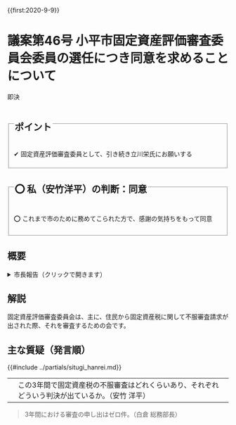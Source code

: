 {{first:2020-9-9}}
# 議案第46号 小平市固定資産評価審査委員会委員の選任につき同意を求めることについて

<i class="fa fa-gavel" aria-hidden="true"></i> 即決

<fieldset class="point">
  <legend>
    <h2 class="point"> ポイント </h2>
  </legend>
  <p class="point">✔ 固定資産評価審査委員として、引き続き立川栄氏にお願いする</p>
</fieldset>

<fieldset class="sanpi">
  <legend>
    <h2 class="sanpi">⭕️ 私（安竹洋平）の判断：同意 </h2>
  </legend>
  <p class="sanpi OK">⭕️ これまで市のために務めてこられた方で、感謝の気持ちをもって同意</p>
</fieldset>

## 概要

<details>
<summary>市長報告（クリックで開きます）</summary>

> 現固定資産評価審査委員会委員であります立川 栄氏が、来る9月30日をもちまして任期満了となりますが、引き続き委員として、お願いいたしたいと考えております。

</details>

## 解説
固定資産評価審査委員会は、主に、住民から固定資産税に関して不服審査請求が出された際、それを審査するための会です。

## 主な質疑（発言順）
{{#include ../partials/situgi_hanrei.md}}

<table class="qanda"><tr><td><i class="fa fa-question-circle hitori yasutake" aria-label="安竹による質問"></i></td><td>
この3年間で固定資産税の不服審査はどれくらいあり、それぞれどういう判決が出ているか。（安竹 洋平）
</td></tr></table>

> 3年間における審査の申し出はゼロ件。（白倉 総務部長）

